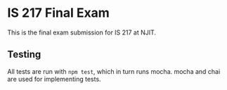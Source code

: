 # IS 217 Final Exam

This is the final exam submission for IS 217 at NJIT.

## Testing

All tests are run with `npm test`, which in turn runs mocha. mocha and chai are used for implementing tests.
